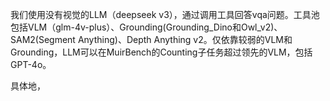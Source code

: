 我们使用没有视觉的LLM（deepseek v3），通过调用工具回答vqa问题。工具池包括VLM（glm-4v-plus）、Grounding(Grounding_Dino和Owl_v2)、SAM2(Segment Anything)、Depth Anything v2。仅依靠较弱的VLM和Grounding，LLM可以在MuirBench的Counting子任务超过领先的VLM，包括GPT-4o。

具体地，